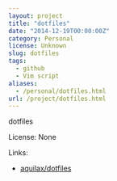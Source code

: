 ```yaml
---
layout: project
title: "dotfiles"
date: "2014-12-19T00:00:00Z"
category: Personal
license: Unknown
slug: dotfiles
tags:
  - github
  - Vim script
aliases:
  - /personal/dotfiles.html
url: /project/dotfiles.html
---
```


dotfiles

License: None

Links:

* [aquilax/dotfiles](https://github.com/aquilax/dotfiles)
